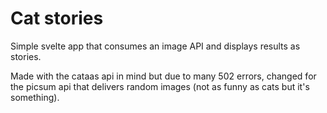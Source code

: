 # Cat stories

Simple svelte app that consumes an image API and displays results as stories.

Made with the cataas api in mind but due to many 502 errors, changed for the picsum api that delivers random images (not as funny as cats but it's something).